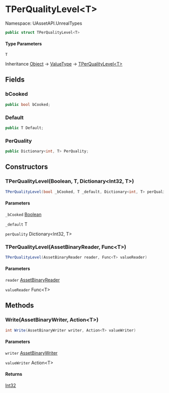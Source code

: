 # TPerQualityLevel&lt;T&gt;

Namespace: UAssetAPI.UnrealTypes

```csharp
public struct TPerQualityLevel<T>
```

#### Type Parameters

`T`<br>

Inheritance [Object](https://docs.microsoft.com/en-us/dotnet/api/system.object) → [ValueType](https://docs.microsoft.com/en-us/dotnet/api/system.valuetype) → [TPerQualityLevel&lt;T&gt;](./uassetapi.unrealtypes.tperqualitylevel-1.md)

## Fields

### **bCooked**

```csharp
public bool bCooked;
```

### **Default**

```csharp
public T Default;
```

### **PerQuality**

```csharp
public Dictionary<int, T> PerQuality;
```

## Constructors

### **TPerQualityLevel(Boolean, T, Dictionary&lt;Int32, T&gt;)**

```csharp
TPerQualityLevel(bool _bCooked, T _default, Dictionary<int, T> perQuality)
```

#### Parameters

`_bCooked` [Boolean](https://docs.microsoft.com/en-us/dotnet/api/system.boolean)<br>

`_default` T<br>

`perQuality` Dictionary&lt;Int32, T&gt;<br>

### **TPerQualityLevel(AssetBinaryReader, Func&lt;T&gt;)**

```csharp
TPerQualityLevel(AssetBinaryReader reader, Func<T> valueReader)
```

#### Parameters

`reader` [AssetBinaryReader](./uassetapi.assetbinaryreader.md)<br>

`valueReader` Func&lt;T&gt;<br>

## Methods

### **Write(AssetBinaryWriter, Action&lt;T&gt;)**

```csharp
int Write(AssetBinaryWriter writer, Action<T> valueWriter)
```

#### Parameters

`writer` [AssetBinaryWriter](./uassetapi.assetbinarywriter.md)<br>

`valueWriter` Action&lt;T&gt;<br>

#### Returns

[Int32](https://docs.microsoft.com/en-us/dotnet/api/system.int32)<br>

